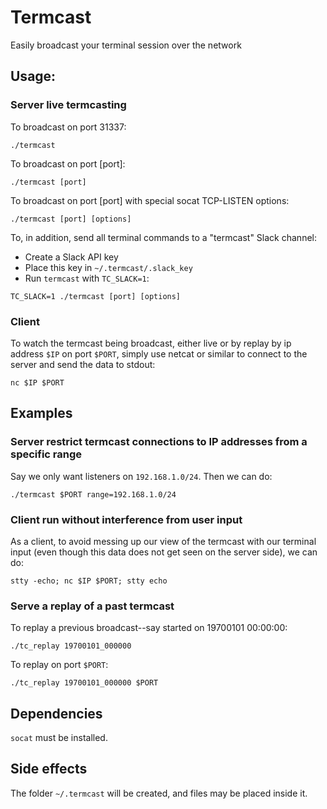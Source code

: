# Termcast

Easily broadcast your terminal session over the network

## Usage: 

### Server live termcasting

To broadcast on port 31337: 

```./termcast```

To broadcast on port [port]:

```./termcast [port]```

To broadcast on port [port] with special socat TCP-LISTEN options:

```./termcast [port] [options]```

To, in addition, send all terminal commands to a "termcast" Slack channel:

* Create a Slack API key
* Place this key in `~/.termcast/.slack_key`
* Run `termcast` with `TC_SLACK=1`: 

```TC_SLACK=1 ./termcast [port] [options]```

### Client

To watch the termcast being broadcast, either live or by replay by ip address `$IP` on port `$PORT`, simply use netcat or similar to connect to the server and send the data to stdout: 

```nc $IP $PORT```

## Examples

### Server restrict termcast connections to IP addresses from a specific range

Say we only want listeners on `192.168.1.0/24`.  Then we can do: 

```./termcast $PORT range=192.168.1.0/24```

### Client run without interference from user input

As a client, to avoid messing up our view of the termcast with our
terminal input (even though this data does not get seen on the server
side), we can do:

```stty -echo; nc $IP $PORT; stty echo```

### Serve a replay of a past termcast

To replay a previous broadcast--say started on 19700101 00:00:00:

```./tc_replay 19700101_000000```

To replay on port `$PORT`: 

```./tc_replay 19700101_000000 $PORT```

## Dependencies

`socat` must be installed.

## Side effects

The folder `~/.termcast` will be created, and files may be placed inside it.  